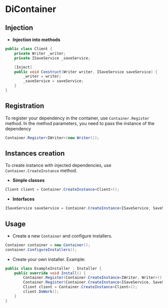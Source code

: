 # DiContainer
## Injection
- **Injection into methods**
```cs
public class Client {
    private Writer _writer;
    private ISaveService _saveService;

    [Inject]
    public void Construct(Writer writer, ISaveService saveService) {
        _writer = writer;
        _saveService = saveService;
    }
}
```
## Registration
To register your dependency in the container, use ``` Container.Register ``` method. In the method parameters, you need to pass the instance of the dependency
```cs
Container.Register<IWriter>(new Writer());
```

## Instances creation
To create instance with injected dependencies, use ``` Container.CreateInstance ``` method.

- **Simple classes**
```cs
Client client = Container.CreateInstance<Client>();
```

- **Interfaces**
```cs
ISaveService saveService = Container.CreateInstance<ISaveService, SaveService>();
```

## Usage
- Create a new ``` Container ``` and configure installers.
```cs
Container container = new Container();
container.ConfigureInstallers();
```

- Create your own installer. Example:
```cs
public class ExampleInstaller : Installer {
    public override void Install() {
        Container.Register(Container.CreateInstance<IWriter, Writer>());
        Container.Register(Container.CreateInstance<ISaveService, SaveService>());
        Client client = Container.CreateInstance<Client>();
        client.DoWork();
    }
}
```
